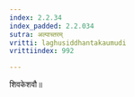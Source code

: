 ```yaml
---
index: 2.2.34
index_padded: 2.2.034
sutra: अल्पाच्तरम्‌
vritti: laghusiddhantakaumudi
vrittiindex: 992

---
```

शिवकेशवौ॥